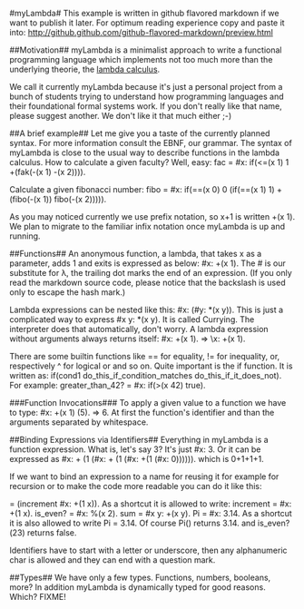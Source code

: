 #myLambda#
This example is written in github flavored markdown if we want to publish it later. For optimum reading experience copy and paste it into: http://github.github.com/github-flavored-markdown/preview.html

##Motivation##
myLambda is a minimalist approach to write a functional programming language which implements not too much more than the underlying theorie, the [lambda calculus](http://en.wikipedia.org/wiki/Lambda_calculus).

We call it currently myLambda because it's just a personal project from a bunch of students trying to understand how programming languages and their foundational formal systems work. If you don't really like that name, please suggest
another. We don't like it that much either ;-)

##A brief example##
Let me give you a taste of the currently planned syntax. For more information consult the EBNF, our grammar. The syntax of myLambda is close to the usual way to describe functions in the lambda calculus.
How to calculate a given faculty? Well, easy:
fac = #x: if(<=(x 1) 1 +(fak(-(x 1) -(x 2)))).

Calculate a given fibonacci number:
fibo = #x: if(==(x 0) 0 
           (if(==(x 1) 1)
           +(fibo(-(x 1)) fibo(-(x 2))))).


As you may noticed currently we use prefix notation, so x+1 is written +(x 1). We plan to migrate to the familiar infix notation once myLambda is up and running.

##Functions##
An anonymous function, a lambda, that takes x as a parameter, adds 1 and exits is expressed as below:
\#x: +(x 1).
The # is our substitute for λ, the trailing dot marks the end of an expression. (If you only read the markdown source code, please notice that the backslash is used only to escape the hash mark.)

Lambda expressions can be nested like this:
\#x: (#y: *(x y)).
This is just a complicated way to express #x y: *(x y). It is called Currying. The interpreter does that automatically, don't worry. 
A lambda expression without arguments always returns itself:
\#x: +(x 1).
=> \x: +(x 1).

There are some builtin functions like == for equality, != for inequality, or, respectively ^ for logical or and so on. Quite important is the if function. It is written as:
if(cond1 do_this_if_condition_matches do_this_if_it_does_not). For example:
greater_than_42? = #x: if(>(x 42) true).

###Function Invocations###
To apply a given value to a function we have to type:
\#x: +(x 1) (5).
=> 6.
At first the function's identifier and than the arguments separated by whitespace.

##Binding Expressions via Identifiers##
Everything in myLambda is a function expression. What is, let's say 3? It's just #x: 3. Or it can be expressed as #x: + (1 (#x: + (1 (#x: +(1 (#x: 0)))))). which is 0+1+1+1.

If we want to bind an expression to a name for reusing it for example for recursion or to make the code more readable you can do it like this: 

= (increment #x: +(1 x)).
As a shortcut it is allowed to write:
increment = #x: +(1 x).
is_even? = #x: %(x 2).
sum = #x y: +(x y).
Pi = #x: 3.14. 
As a shortcut it is also allowed to write Pi = 3.14.
Of course Pi() returns 3.14. and is_even?(23) returns false.

Identifiers have to start with a letter or underscore, then any alphanumeric char is allowed and they can end with a question mark.

##Types##
We have only a few types. Functions, numbers, booleans, more? In addition myLambda is dynamically typed for good reasons. Which? FIXME!
